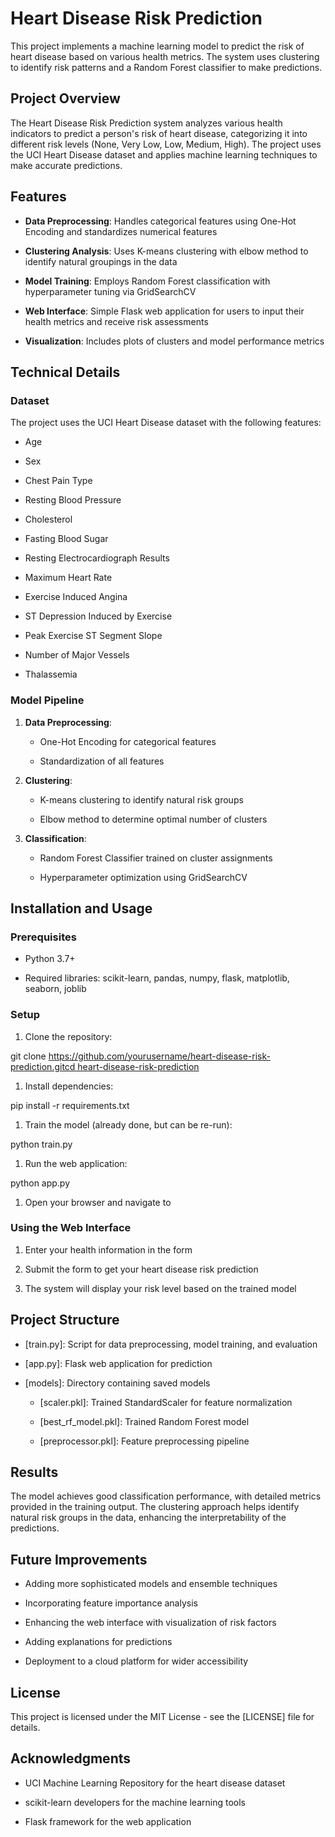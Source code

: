 Heart Disease Risk Prediction
=============================

This project implements a machine learning model to predict the risk of heart disease based on various health metrics. The system uses clustering to identify risk patterns and a Random Forest classifier to make predictions.

Project Overview
----------------

The Heart Disease Risk Prediction system analyzes various health indicators to predict a person's risk of heart disease, categorizing it into different risk levels (None, Very Low, Low, Medium, High). The project uses the UCI Heart Disease dataset and applies machine learning techniques to make accurate predictions.

Features
--------

*   **Data Preprocessing**: Handles categorical features using One-Hot Encoding and standardizes numerical features
    
*   **Clustering Analysis**: Uses K-means clustering with elbow method to identify natural groupings in the data
    
*   **Model Training**: Employs Random Forest classification with hyperparameter tuning via GridSearchCV
    
*   **Web Interface**: Simple Flask web application for users to input their health metrics and receive risk assessments
    
*   **Visualization**: Includes plots of clusters and model performance metrics
    

Technical Details
-----------------

### Dataset

The project uses the UCI Heart Disease dataset with the following features:

*   Age
    
*   Sex
    
*   Chest Pain Type
    
*   Resting Blood Pressure
    
*   Cholesterol
    
*   Fasting Blood Sugar
    
*   Resting Electrocardiograph Results
    
*   Maximum Heart Rate
    
*   Exercise Induced Angina
    
*   ST Depression Induced by Exercise
    
*   Peak Exercise ST Segment Slope
    
*   Number of Major Vessels
    
*   Thalassemia
    

### Model Pipeline

1.  **Data Preprocessing**:
    
    *   One-Hot Encoding for categorical features
        
    *   Standardization of all features
        
2.  **Clustering**:
    
    *   K-means clustering to identify natural risk groups
        
    *   Elbow method to determine optimal number of clusters
        
3.  **Classification**:
    
    *   Random Forest Classifier trained on cluster assignments
        
    *   Hyperparameter optimization using GridSearchCV
        

Installation and Usage
----------------------

### Prerequisites

*   Python 3.7+
    
*   Required libraries: scikit-learn, pandas, numpy, flask, matplotlib, seaborn, joblib
    

### Setup

1.  Clone the repository:
    

git clone https://github.com/yourusername/heart-disease-risk-prediction.gitcd heart-disease-risk-prediction

1.  Install dependencies:
    

pip install -r requirements.txt

1.  Train the model (already done, but can be re-run):
    

python train.py

1.  Run the web application:
    

python app.py

1.  Open your browser and navigate to 
    

### Using the Web Interface

1.  Enter your health information in the form
    
2.  Submit the form to get your heart disease risk prediction
    
3.  The system will display your risk level based on the trained model
    

Project Structure
-----------------

*   [train.py]: Script for data preprocessing, model training, and evaluation
    
*   [app.py]: Flask web application for prediction
    
*   [models]: Directory containing saved models
    
    *   [scaler.pkl]: Trained StandardScaler for feature normalization
        
    *   [best\_rf\_model.pkl]: Trained Random Forest model
        
    *   [preprocessor.pkl]: Feature preprocessing pipeline
        

Results
-------

The model achieves good classification performance, with detailed metrics provided in the training output. The clustering approach helps identify natural risk groups in the data, enhancing the interpretability of the predictions.

Future Improvements
-------------------

*   Adding more sophisticated models and ensemble techniques
    
*   Incorporating feature importance analysis
    
*   Enhancing the web interface with visualization of risk factors
    
*   Adding explanations for predictions
    
*   Deployment to a cloud platform for wider accessibility
    

License
-------

This project is licensed under the MIT License - see the [LICENSE] file for details.

Acknowledgments
---------------

*   UCI Machine Learning Repository for the heart disease dataset
    
*   scikit-learn developers for the machine learning tools
    
*   Flask framework for the web application
